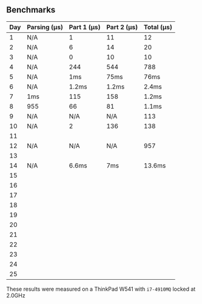 ## Benchmarks

| Day | Parsing (μs) | Part 1 (μs) | Part 2 (μs) | Total (μs) |
|-----|--------------|-------------|-------------|------------|
| 1   | N/A          | 1           | 11          | 12         |
| 2   | N/A          | 6           | 14          | 20         |
| 3   | N/A          | 0           | 10          | 10         |
| 4   | N/A          | 244         | 544         | 788        |
| 5   | N/A          | 1ms         | 75ms        | 76ms       |
| 6   | N/A          | 1.2ms       | 1.2ms       | 2.4ms      |
| 7   | 1ms          | 115         | 158         | 1.2ms      |
| 8   | 955          | 66          | 81          | 1.1ms      |
| 9   | N/A          | N/A         | N/A         | 113        |
| 10  | N/A          | 2           | 136         | 138        |
| 11  |              |             |             |            |
| 12  | N/A          | N/A         | N/A         | 957        |
| 13  |              |             |             |            |
| 14  | N/A          | 6.6ms       | 7ms         | 13.6ms     |
| 15  |              |             |             |            |
| 16  |              |             |             |            |
| 17  |              |             |             |            |
| 18  |              |             |             |            |
| 19  |              |             |             |            |
| 20  |              |             |             |            |
| 21  |              |             |             |            |
| 22  |              |             |             |            |
| 23  |              |             |             |            |
| 24  |              |             |             |            |
| 25  |              |             |             |            |

These results were measured on a ThinkPad W541 with `i7-4910MQ` locked at 2.0GHz
